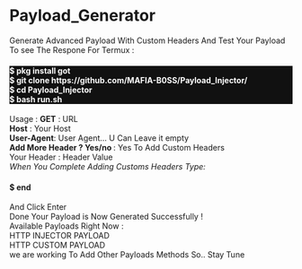 # Payload_Generator
Generate Advanced Payload With Custom Headers And Test Your Payload To see The Respone
For Termux :
<h4 style="background-color:#111;color:white">
$ pkg install got</br>
$ git  clone https://github.com/MAFIA-B0SS/Payload_Injector/</br>
$ cd Payload_Injector </br>
$ bash run.sh</br></h4>
Usage :
<b>GET</b> : URL</br>
<b>Host</b> : Your Host</br>
<b>User-Agent</b>: User Agent... U Can Leave it empty</br>
<b>Add More Header ? Yes/no </b>: Yes To Add Custom Headers</br>
Your Header : Header Value</br>
<i>When You Complete Adding Customs Headers Type:</i></br>
<h4>
$ end</br>
</h4>
And Click Enter</br>
Done Your Payload is Now Generated Successfully !</br>
Available Payloads Right Now :</br>
HTTP INJECTOR PAYLOAD</br>
HTTP CUSTOM PAYLOAD </br>
we are working To Add Other Payloads Methods So.. Stay Tune</br>

